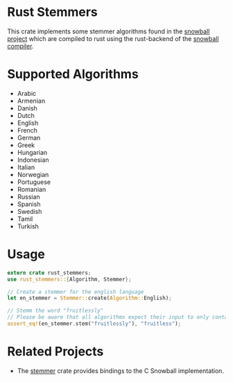 # Rust Stemmers

This crate implements some stemmer algorithms found in the [snowball project](http://snowballstem.org/) which are compiled to rust using the rust-backend of the [snowball compiler](https://github.com/snowballstem/snowball).

# Supported Algorithms

-   Arabic
-   Armenian
-   Danish
-   Dutch
-   English
-   French
-   German
-   Greek
-   Hungarian
-   Indonesian
-   Italian
-   Norwegian
-   Portuguese
-   Romanian
-   Russian
-   Spanish
-   Swedish
-   Tamil
-   Turkish


# Usage

```rust
extern crate rust_stemmers;
use rust_stemmers::{Algorithm, Stemmer};

// Create a stemmer for the english language
let en_stemmer = Stemmer::create(Algorithm::English);

// Stemm the word "fruitlessly"
// Please be aware that all algorithms expect their input to only contain lowercase characters.
assert_eq!(en_stemmer.stem("fruitlessly"), "fruitless");
```

# Related Projects

-   The [stemmer](https://github.com/lise-henry/stemmer-rs) crate provides bindings to the C Snowball implementation.


